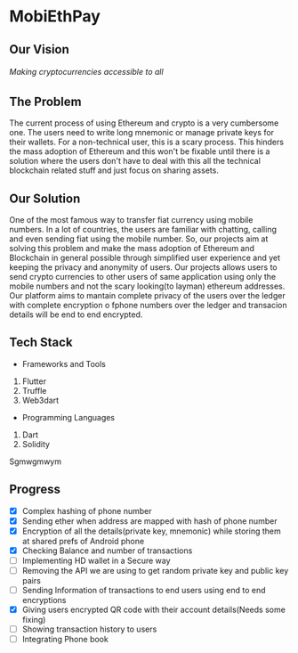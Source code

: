 # MobiEthPay
## Our Vision
###### Making cryptocurrencies  accessible to all

## The Problem
The current process of using Ethereum and crypto is a very cumbersome one. The users need to write long mnemonic or manage private keys for their wallets. For a non-technical user, this is a scary process. This hinders the mass adoption of Ethereum and this won't be fixable until there is a solution where the users don't have to deal with this all the technical blockchain related stuff and just focus on sharing assets.
## Our Solution
One of the most famous way to transfer fiat currency using mobile numbers. In a lot of countries, the users are familiar with chatting, calling and even sending fiat using the mobile number. So, our projects aim at solving this problem and make the mass adoption of Ethereum and Blockchain in general possible through simplified user experience and yet keeping the privacy and anonymity of users. Our projects allows users to send crypto currencies to other users of same application using only the mobile numbers and not the scary looking(to layman) ethereum addresses. Our platform aims to mantain complete privacy of the users over the ledger with complete encryption o fphone numbers over the ledger and transacion details will be end to end encrypted.

## Tech Stack
* Frameworks and Tools
1. Flutter
2. Truffle
3. Web3dart

* Programming Languages
1. Dart
2. Solidity

Sgmwgmwym
## Progress
- [x] Complex hashing of phone number
- [x] Sending ether when address are mapped with hash of phone number
- [x] Encryption of all the details(private key, mnemonic) while storing them at shared prefs of Android phone
- [x] Checking Balance and number of transactions
- [ ] Implementing HD wallet in a Secure way
- [ ] Removing the API we are using to get random private key and public key pairs
- [ ] Sending Information of transactions to end users using end to end encryptions
- [x] Giving users encrypted QR code with their account details(Needs some fixing)
- [ ] Showing transaction history to users
- [ ] Integrating Phone book
